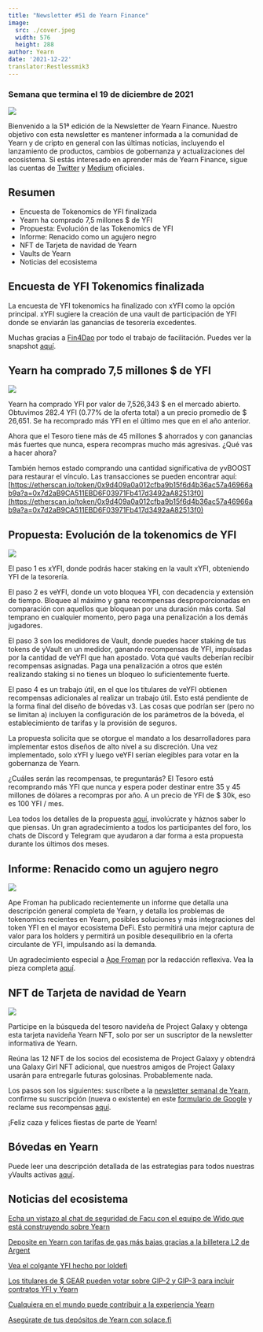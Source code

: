 ```yaml
---
title: "Newsletter #51 de Yearn Finance"
image:
  src: ./cover.jpeg
  width: 576
  height: 288
author: Yearn
date: '2021-12-22'
translator:Restlessmik3
---
```


### Semana que termina el 19 de diciembre de 2021

![](./cover.jpeg?w=880&h=440)

Bienvenido a la 51ª edición de la Newsletter de Yearn Finance. Nuestro objetivo con esta newsletter es mantener informada a la comunidad de Yearn y de cripto en general con las últimas noticias, incluyendo el lanzamiento de productos, cambios de gobernanza y actualizaciones del ecosistema. Si estás interesado en aprender más de Yearn Finance, sigue las cuentas de [Twitter](https://twitter.com/iearnfinance) y [Medium](https://medium.com/iearn) oficiales.

## Resumen

- Encuesta de Tokenomics de YFI finalizada
- Yearn ha comprado 7,5 millones $ de YFI
- Propuesta: Evolución de las Tokenomics de YFI
- Informe: Renacido como un agujero negro
- NFT de Tarjeta de navidad de Yearn
- Vaults de Yearn
- Noticias del ecosistema

## Encuesta de YFI Tokenomics finalizada

La encuesta de YFI tokenomics ha finalizado con xYFI como la opción principal. xYFI sugiere la creación de una vault de participación de YFI donde se enviarán las ganancias de tesorería excedentes.

Muchas gracias a [Fin4Dao](https://twitter.com/Fin4Dao) por todo el trabajo de facilitación. Puedes ver la snapshot [aquí](https://snapshot.org/#/ybaby.eth/proposal/0x783cb3d57dd59b2827f6a42967375f06504cc947ebaa3c0e495c7b29ffd47aea).

## Yearn ha comprado 7,5 millones $ de YFI

![](./image2.jpg?w=800&h=609)

Yearn ha comprado YFI por valor de 7,526,343 $ en el mercado abierto. Obtuvimos 282.4 YFI (0.77% de la oferta total) a un precio promedio de $ 26,651. Se ha recomprado más YFI en el último mes que en el año anterior.

Ahora que el Tesoro tiene más de 45 millones $ ahorrados y con ganancias más fuertes que nunca, espera recompras mucho más agresivas. ¿Qué vas a hacer ahora?

También hemos estado comprando una cantidad significativa de yvBOOST para restaurar el vínculo. Las transacciones se pueden encontrar aquí: [https://etherscan.io/token/0x9d409a0a012cfba9b15f6d4b36ac57a46966ab9a?a=0x7d2aB9CA511EBD6F03971Fb417d3492aA82513f0](https://etherscan.io/token/0x9d409a0a012cfba9b15f6d4b36ac57a46966ab9a?a=0x7d2aB9CA511EBD6F03971Fb417d3492aA82513f0)

## Propuesta: Evolución de la tokenomics de YFI

![](./image3.jpg?w=800&h=466)

El paso 1 es xYFI, donde podrás hacer staking en la vault xYFI, obteniendo YFI de la tesorería.

El paso 2 es veYFI, donde un voto bloquea YFI, con decadencia y extensión de tiempo. Bloquee al máximo y gana recompensas desproporcionadas en comparación con aquellos que bloquean por una duración más corta. Sal temprano en cualquier momento, pero paga una penalización a los demás jugadores.

El paso 3 son los medidores de Vault, donde puedes hacer staking de tus tokens de yVault en un medidor, ganando recompensas de YFI, impulsadas por la cantidad de veYFI que han apostado. Vota qué vaults deberían recibir recompensas asignadas. Paga una penalización a otros que estén realizando staking si no tienes un bloqueo lo suficientemente fuerte.

El paso 4 es un trabajo útil, en el que los titulares de veYFI obtienen recompensas adicionales al realizar un trabajo útil. Esto está pendiente de la forma final del diseño de bóvedas v3. Las cosas que podrían ser (pero no se limitan a) incluyen la configuración de los parámetros de la bóveda, el establecimiento de tarifas y la provisión de seguros.

La propuesta solicita que se otorgue el mandato a los desarrolladores para implementar estos diseños de alto nivel a su discreción. Una vez implementado, solo xYFI y luego veYFI serían elegibles para votar en la gobernanza de Yearn.

¿Cuáles serán las recompensas, te preguntarás? El Tesoro está recomprando más YFI que nunca y espera poder destinar entre 35 y 45 millones de dólares a recompras por año. A un precio de YFI de $ 30k, eso es 100 YFI / mes.

Lea todos los detalles de la propuesta [aquí](https://gov.yearn.finance/t/proposal-evolving-yfi-tokenomics/11994), involúcrate y háznos saber lo que piensas. Un gran agradecimiento a todos los participantes del foro, los chats de Discord y Telegram que ayudaron a dar forma a esta propuesta durante los últimos dos meses.

## Informe: Renacido como un agujero negro

![](./image4.jpg?w=733&h=750)

Ape Froman ha publicado recientemente un informe que detalla una descripción general completa de Yearn, y detalla los problemas de tokenomics recientes en Yearn, posibles soluciones y más integraciones del token YFI en el mayor ecosistema DeFi. Esto permitirá una mejor captura de valor para los holders y permitirá un posible desequilibrio en la oferta circulante de YFI, impulsando así la demanda.

Un agradecimiento especial a [Ape Froman](https://medium.com/@portiadog) por la redacción reflexiva. Vea la pieza completa [aquí](https://medium.com/@portiadog/yfi-reborn-as-a-black-hole-db249b90ed5a).

## NFT de Tarjeta de navidad de Yearn

![](./image5.jpg?w=625&h=750)

Participe en la búsqueda del tesoro navideña de Project Galaxy y obtenga esta tarjeta navideña Yearn NFT, solo por ser un suscriptor de la newsletter  informativa de Yearn.

Reúna las 12 NFT de los socios del ecosistema de Project Galaxy y obtendrá una Galaxy Girl NFT adicional, que nuestros amigos de Project Galaxy usarán para entregarle futuras golosinas. Probablemente nada.

Los pasos son los siguientes: suscríbete a la [newsletter semanal de Yearn](https://yearn.substack.com/), confirme su suscripción (nueva o existente) en este [formulario de Google](https://forms.gle/gsVpRsjdSXxyaXha9) y reclame sus recompensas [aquí](https://galaxy.eco/yearn/campaign/GCTj8UUaoD).

¡Feliz caza y felices fiestas de parte de Yearn!

## Bóvedas en Yearn

Puede leer una descripción detallada de las estrategias para todos nuestras yVaults activas [aquí](https://medium.com/yearn-state-of-the-vaults/the-vaults-at-yearn-9237905ffed3).

## Noticias del ecosistema

[Echa un vistazo al chat de seguridad de Facu con el equipo de Wido que está construyendo sobre Yearn](https://www.joinwido.com/blog/chat-with-facu-about-wido-together-and-its-security-model)

[Deposite en Yearn con tarifas de gas más bajas gracias a la billetera L2 de Argent](https://twitter.com/argentHQ/status/1471503921851944983)

[Vea el colgante YFI hecho por loldefi](https://twitter.com/loldefi/status/1470449196939493383)

[Los titulares de $ GEAR pueden votar sobre GIP-2 y GIP-3 para incluir contratos YFI y Yearn](https://twitter.com/GearboxProtocol/status/1472299963149426696?s=20)

[Cualquiera en el mundo puede contribuir a la experiencia Yearn](https://twitter.com/bantg/status/1472038972092207107?s=20)

[Asegúrate de tus depósitos de Yearn con solace.fi](https://twitter.com/SolaceFi/status/1471594979638321153?s=20)

